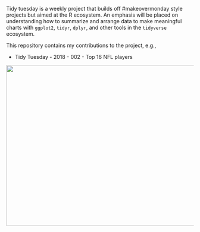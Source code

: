 Tidy tuesday is a weekly project that builds off #makeovermonday style projects but aimed at the R ecosystem. An emphasis will be placed on understanding how to summarize and arrange data to make meaningful charts with `ggplot2`, `tidyr`, `dplyr`, and other tools in the `tidyverse` ecosystem.

This repository contains my contributions to the project, e.g.,

 - Tidy Tuesday - 2018 - 002 - Top 16 NFL players
 
 <img src="tidytuesday/2018/2018 - 002 - Average pay (NFL)/tt002.jpg.jpg" title="Tidy Tuesday 002 - Top 16 QB" alt=""  width="650" height="432"/>

